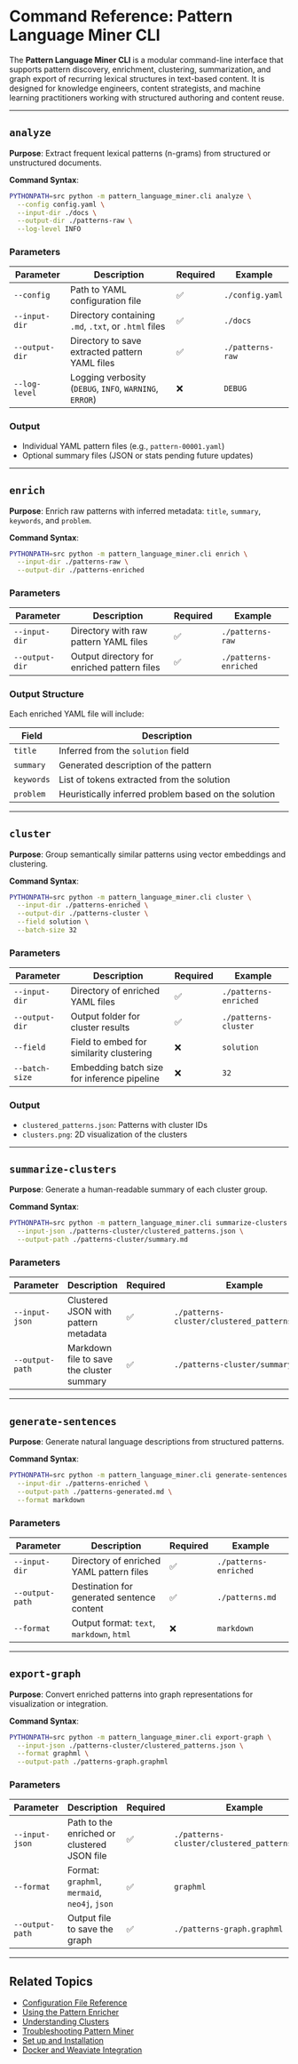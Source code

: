 # Command Reference: Pattern Language Miner CLI

The **Pattern Language Miner CLI** is a modular command-line interface that supports pattern discovery, enrichment, clustering, summarization, and graph export of recurring lexical structures in text-based content. It is designed for knowledge engineers, content strategists, and machine learning practitioners working with structured authoring and content reuse.

---

## `analyze`

**Purpose**: Extract frequent lexical patterns (n-grams) from structured or unstructured documents.

**Command Syntax**:

```bash
PYTHONPATH=src python -m pattern_language_miner.cli analyze \
  --config config.yaml \
  --input-dir ./docs \
  --output-dir ./patterns-raw \
  --log-level INFO
```

### Parameters

| Parameter      | Description                                             | Required | Example          |
| -------------- | ------------------------------------------------------- | -------- | ---------------- |
| `--config`     | Path to YAML configuration file                         | ✅        | `./config.yaml`  |
| `--input-dir`  | Directory containing `.md`, `.txt`, or `.html` files    | ✅        | `./docs`         |
| `--output-dir` | Directory to save extracted pattern YAML files          | ✅        | `./patterns-raw` |
| `--log-level`  | Logging verbosity (`DEBUG`, `INFO`, `WARNING`, `ERROR`) | ❌        | `DEBUG`          |

### Output

* Individual YAML pattern files (e.g., `pattern-00001.yaml`)
* Optional summary files (JSON or stats pending future updates)

---

## `enrich`

**Purpose**: Enrich raw patterns with inferred metadata: `title`, `summary`, `keywords`, and `problem`.

**Command Syntax**:

```bash
PYTHONPATH=src python -m pattern_language_miner.cli enrich \
  --input-dir ./patterns-raw \
  --output-dir ./patterns-enriched
```

### Parameters

| Parameter      | Description                                 | Required | Example               |
| -------------- | ------------------------------------------- | -------- | --------------------- |
| `--input-dir`  | Directory with raw pattern YAML files       | ✅        | `./patterns-raw`      |
| `--output-dir` | Output directory for enriched pattern files | ✅        | `./patterns-enriched` |

### Output Structure

Each enriched YAML file will include:

| Field      | Description                                          |
| ---------- | ---------------------------------------------------- |
| `title`    | Inferred from the `solution` field                   |
| `summary`  | Generated description of the pattern                 |
| `keywords` | List of tokens extracted from the solution           |
| `problem`  | Heuristically inferred problem based on the solution |

---

## `cluster`

**Purpose**: Group semantically similar patterns using vector embeddings and clustering.

**Command Syntax**:

```bash
PYTHONPATH=src python -m pattern_language_miner.cli cluster \
  --input-dir ./patterns-enriched \
  --output-dir ./patterns-cluster \
  --field solution \
  --batch-size 32
```

### Parameters

| Parameter      | Description                                 | Required | Example               |
| -------------- | ------------------------------------------- | -------- | --------------------- |
| `--input-dir`  | Directory of enriched YAML files            | ✅        | `./patterns-enriched` |
| `--output-dir` | Output folder for cluster results           | ✅        | `./patterns-cluster`  |
| `--field`      | Field to embed for similarity clustering    | ❌        | `solution`            |
| `--batch-size` | Embedding batch size for inference pipeline | ❌        | `32`                  |

### Output

* `clustered_patterns.json`: Patterns with cluster IDs
* `clusters.png`: 2D visualization of the clusters

---

## `summarize-clusters`

**Purpose**: Generate a human-readable summary of each cluster group.

**Command Syntax**:

```bash
PYTHONPATH=src python -m pattern_language_miner.cli summarize-clusters \
  --input-json ./patterns-cluster/clustered_patterns.json \
  --output-path ./patterns-cluster/summary.md
```

### Parameters

| Parameter       | Description                               | Required | Example                                      |
| --------------- | ----------------------------------------- | -------- | -------------------------------------------- |
| `--input-json`  | Clustered JSON with pattern metadata      | ✅        | `./patterns-cluster/clustered_patterns.json` |
| `--output-path` | Markdown file to save the cluster summary | ✅        | `./patterns-cluster/summary.md`              |

---

## `generate-sentences`

**Purpose**: Generate natural language descriptions from structured patterns.

**Command Syntax**:

```bash
PYTHONPATH=src python -m pattern_language_miner.cli generate-sentences \
  --input-dir ./patterns-enriched \
  --output-path ./patterns-generated.md \
  --format markdown
```

### Parameters

| Parameter       | Description                                | Required | Example               |
| --------------- | ------------------------------------------ | -------- | --------------------- |
| `--input-dir`   | Directory of enriched YAML pattern files   | ✅        | `./patterns-enriched` |
| `--output-path` | Destination for generated sentence content | ✅        | `./patterns.md`       |
| `--format`      | Output format: `text`, `markdown`, `html`  | ❌        | `markdown`            |

---

## `export-graph`

**Purpose**: Convert enriched patterns into graph representations for visualization or integration.

**Command Syntax**:

```bash
PYTHONPATH=src python -m pattern_language_miner.cli export-graph \
  --input-json ./patterns-cluster/clustered_patterns.json \
  --format graphml \
  --output-path ./patterns-graph.graphml
```

### Parameters

| Parameter       | Description                                   | Required | Example                                      |
| --------------- | --------------------------------------------- | -------- | -------------------------------------------- |
| `--input-json`  | Path to the enriched or clustered JSON file   | ✅        | `./patterns-cluster/clustered_patterns.json` |
| `--format`      | Format: `graphml`, `mermaid`, `neo4j`, `json` | ✅        | `graphml`                                    |
| `--output-path` | Output file to save the graph                 | ✅        | `./patterns-graph.graphml`                   |

---

## Related Topics

* [Configuration File Reference](configuration-file-reference.md)
* [Using the Pattern Enricher](application-guide.md#enrich)
* [Understanding Clusters](application-design.md#clustering)
* [Troubleshooting Pattern Miner](troubleshooting.md)
* [Set up and Installation](set-up-and-installation.md)
* [Docker and Weaviate Integration](instructions_for_docker.md)
